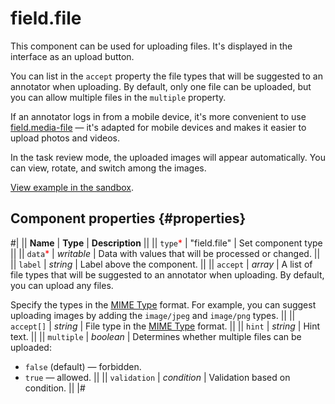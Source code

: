 # field.file

This component can be used for uploading files. It's displayed in the interface as an upload button.

You can list in the `accept` property the file types that will be suggested to an annotator when uploading. By default, only one file can be uploaded, but you can allow multiple files in the `multiple` property.

If an annotator logs in from a mobile device, it's more convenient to use [field.media-file](field.media-file.md) — it's adapted for mobile devices and makes it easier to upload photos and videos.

In the task review mode, the uploaded images will appear automatically. You can view, rotate, and switch among the images.

[View example in the sandbox](https://clck.ru/asSRq).

## Component properties {#properties}

#|
|| **Name** | **Type** | **Description** ||
|| `type`<span style="color: red">\*</span> | "field.file" | Set component type ||
|| `data`<span style="color: red">\*</span> | _writable_ | Data with values that will be processed or changed. ||
|| `label` | _string_ | Label above the component. ||
|| `accept` | _array_ | A list of file types that will be suggested to an annotator when uploading. By default, you can upload any files.

Specify the types in the [MIME Type](https://developer.mozilla.org/en-US/docs/Web/HTTP/Basics_of_HTTP/MIME_types) format. For example, you can suggest uploading images by adding the `image/jpeg` and `image/png` types. ||
|| `accept[]` | _string_ | File type in the [MIME Type](https://developer.mozilla.org/en-US/docs/Web/HTTP/Basics_of_HTTP/MIME_types) format. ||
|| `hint` | _string_ | Hint text. ||
|| `multiple` | _boolean_ | Determines whether multiple files can be uploaded:

- `false` (default) — forbidden.
- `true` — allowed. ||
  || `validation` | _condition_ | Validation based on condition. ||
  |#
